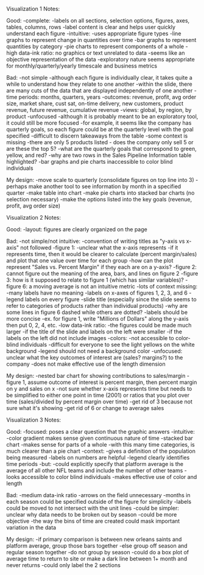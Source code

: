 Visualization 1 Notes:

Good:
-complete: 
	-labels on all sections, selection options, figures, axes, tables, columns, rows
	-label content is clear and helps user quickly understand each figure
-intuitive:
	-uses appropriate figure types
		-line graphs to represent change in quantities over time
		-bar graphs to represent quantities by category
		-pie charts to represent components of a whole
-high data-ink ratio: no graphics or text unrelated to data
-seems like an objective representation of the data
-exploratory nature seems appropriate for monthly/quarterly/yearly timescale and business metrics

Bad:
-not simple
	-although each figure is individually clear, it takes quite a while to understand how they relate to one another
	-within the slide, there are many cuts of the data that are displayed independently of one another
		-time periods: months, quarters, years
		-outcomes: revenue, profit, avg order size, market share, cust sat, on-time delivery, new customers, product revenue, future revenue, cumulative revenue
		-views: global, by region, by product
-unfocused
	-although it is probably meant to be an exploratory tool, it could still be more focused
		-for example, it seems like the company has quarterly goals, so each figure could be at the quarterly level with the goal specified
	-difficult to discern takeaways from the table
-some context is missing
	-there are only 5 products listed - does the company only sell 5 or are these the top 5?
	-what are the quarterly goals that correspond to green, yellow, and red?
	-why are two rows in the Sales Pipeline Information table highlighted?
-bar graphs and pie charts inaccessible to color blind individuals

My design:
-move scale to quarterly (consolidate figures on top line into 3)
-perhaps make another tool to see information by month in a specified quarter
-make table into chart
-make pie charts into stacked bar charts (no selection necessary)
-make the options listed into the key goals (revenue, profit, avg order size)


Visualization 2 Notes:

Good:
-layout: figures are clearly organized on the page

Bad:
-not simple/not intuitive:
	-convention of writing titles as "y-axis vs x-axis" not followed
	-figure 1: 
		-unclear what the x-axis represents
			-if it represents time, then it would be clearer to calculate (percent margin/sales) and plot that one value over time for each group
		-how can the plot represent "Sales vs. Percent Margin" if they each are on a y-axis?
	-figure 2: cannot figure out the meaning of the area, bars, and lines on figure 2
	-figure 3: how is it supposed to relate to figure 1 (which has similar variables)?
	-figure 6: a moving average is not an intuitive metric
-lots of context missing: 
	-many labels have no meaning
		-labels on x-axes of figures 1, 2, 3, and 6
		-legend labels on every figure
		-slide title (especially since the slide seems to refer to categories of products rather than individual products)
	-why are some lines in figure 6 dashed while others are dotted?
-labels should be more concise
	-ex. for figure 1, write "Millions of Dollars" along the y-axis then put 0, 2, 4, etc.
-low data-ink ratio:
	-the figures could be made much larger
		-if the title of the slide and labels on the left were smaller
		-if the labels on the left did not include images
-colors:
	-not accessible to color-blind individuals
	-difficult for everyone to see the light yellows on the white background
	-legend should not need a background color
-unfocused: unclear what the key outcomes of interest are (sales? margins?) to the company
-does not make effective use of the length dimension

My design:
-nested bar chart for showing contributions to sales/margin
-figure 1, assume outcome of interest is percent margin, then percent margin on y and sales on x
-not sure whether x-axis represents time but needs to be simplified to either one point in time (2001) or ratios that you plot over time (sales/divided by percent margin over time)
-get rid of 3 because not sure what it's showing
-get rid of 6 or change to average sales

Visualization 3 Notes:

Good:
-focused: poses a clear question that the graphic answers
-intuitive: 
	-color gradient makes sense given continuous nature of time
	-stacked bar chart
		-makes sense for parts of a whole
		-with this many time categories, is much clearer than a pie chart
-context:
	-gives a definition of the population being measured
	-labels on numbers are helpful
	-legend clearly identifies time periods
	-but:
		-could explicitly specify that platform average is the average of all other NFL teams and include the number of other teams
-looks accessible to color blind individuals
-makes effective use of color and length

Bad:
-medium data-ink ratio
	-arrows on the field unnecessary
	-months in each season could be specified outside of the figure for simplicity
	-labels could be moved to not intersect with the unit lines
-could be simpler: unclear why data needs to be broken out by season
-could be more objective
	-the way the bins of time are created could mask important variation in the data

My design: 
-if primary comparison is between new orleans saints and platform average, group those bars together
-else group off season and regular season together
-do not group by season
-could do a box plot of average time to return to site or make a dark line between 1+ month and never returns
-could only label the 2 sections
